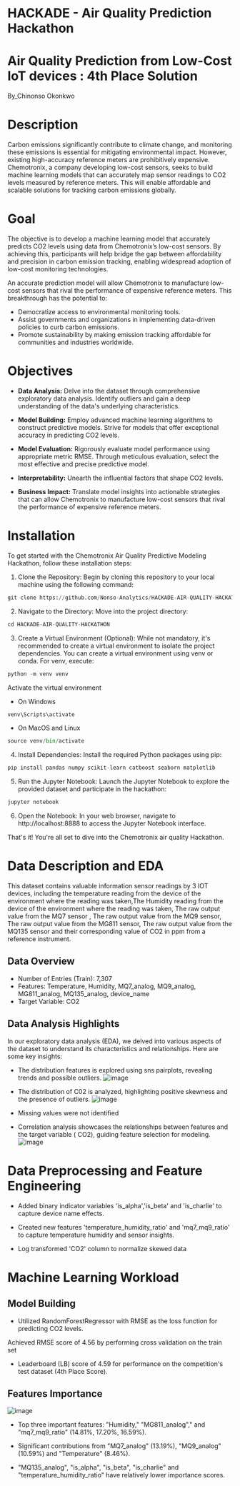 # HACKADE - Air Quality Prediction Hackathon
# Air Quality Prediction from Low-Cost IoT devices : 4th Place Solution
 By_Chinonso Okonkwo

# Description

Carbon emissions significantly contribute to climate change, and monitoring these emissions is essential for mitigating environmental impact. However, existing high-accuracy reference meters are prohibitively expensive. Chemotronix, a company developing low-cost sensors, seeks to build machine learning models that can accurately map sensor readings to CO2 levels measured by reference meters. This will enable affordable and scalable solutions for tracking carbon emissions globally.

# Goal

The objective is to develop a machine learning model that accurately predicts CO2 levels using data from Chemotronix’s low-cost sensors. By achieving this, participants will help bridge the gap between affordability and precision in carbon emission tracking, enabling widespread adoption of low-cost monitoring technologies.

An accurate prediction model will allow Chemotronix to manufacture low-cost sensors that rival the performance of expensive reference meters. This breakthrough has the potential to:

- Democratize access to environmental monitoring tools.
- Assist governments and organizations in implementing data-driven policies to curb carbon emissions.
- Promote sustainability by making emission tracking affordable for communities and industries worldwide.

# Objectives

- **Data Analysis:** Delve into the dataset through comprehensive exploratory data analysis. Identify outliers and gain a deep understanding of the data's underlying characteristics.

- **Model Building:** Employ advanced machine learning algorithms to construct predictive models. Strive for models that offer exceptional accuracy in predicting CO2 levels.

- **Model Evaluation:** Rigorously evaluate model performance using appropriate metric RMSE. Through meticulous evaluation, select the most effective and precise predictive model.

- **Interpretability:** Unearth the influential factors that shape CO2 levels.

- **Business Impact:** Translate model insights into actionable strategies that can allow Chemotronix to manufacture low-cost sensors that rival the performance of expensive reference meters.

# Installation

To get started with the Chemotronix Air Quality Predictive Modeling Hackathon, follow these installation steps:

1. Clone the Repository: Begin by cloning this repository to your local machine using the following command:


```python
git clone https://github.com/Nonso-Analytics/HACKADE-AIR-QUALITY-HACKATHON.git
```

2. Navigate to the Directory: Move into the project directory:


```python
cd HACKADE-AIR-QUALITY-HACKATHON
```

3. Create a Virtual Environment (Optional): While not mandatory, it's recommended to create a virtual environment to isolate the project dependencies. You can create a virtual environment using venv or conda. For venv, execute:


```python
python -m venv venv
```

Activate the virtual environment



*   On Windows



```python
venv\Scripts\activate
```



*   On MacOS and Linux




```python
source venv/bin/activate
```

4. Install Dependencies: Install the required Python packages using pip:


```python
pip install pandas numpy scikit-learn catboost seaborn matplotlib
```

5. Run the Jupyter Notebook: Launch the Jupyter Notebook to explore the provided dataset and participate in the hackathon:


```python
jupyter notebook
```

6. Open the Notebook: In your web browser, navigate to http://localhost:8888 to access the Jupyter Notebook interface.

That's it! You're all set to dive into the Chemotronix air quality Hackathon.

# Data Description and EDA

This dataset contains valuable information sensor readings by 3 IOT devices, including the temperature reading from the device of the environment where the reading was taken,The Humidity reading from the device of the environment where the reading was taken, The raw output value from the MQ7 sensor , The raw output value from the MQ9 sensor, The raw output value from the MG811 sensor, The raw output value from the MQ135 sensor and their corresponding value of CO2 in ppm from a reference instrument.

## Data Overview

*  Number of Entries (Train): 7,307
*  Features:  Temperature, Humidity, MQ7_analog,
MQ9_analog, MG811_analog, MQ135_analog, device_name
*  Target Variable: CO2

## Data Analysis Highlights

In our exploratory data analysis (EDA), we delved into various aspects of the dataset to understand its characteristics and relationships. Here are some key insights:

- The distribution features is explored using sns pairplots, revealing trends and possible outliers.
  ![image](https://github.com/user-attachments/assets/a728a1d5-bdb5-4dfa-8e06-5ef0153454da)

- The distribution of C02 is analyzed, highlighting positive skewness and the presence of outliers.
 ![image](https://github.com/user-attachments/assets/0a56114b-e47c-4e1f-97e2-2212a4745331)

- Missing values were not identified
- Correlation analysis showcases the relationships between features and the target variable ( CO2), guiding feature selection for modeling.
  ![image](https://github.com/user-attachments/assets/0fc90ab1-dbd4-416d-ab8d-9b0a617a441a)


# Data Preprocessing and Feature Engineering

* Added binary indicator variables 'is_alpha','is_beta' and 'is_charlie' to capture device name effects.

* Created new features 'temperature_humidity_ratio' and 'mq7_mq9_ratio' to capture temperature humidity and sensor insights.

* Log transformed 'CO2' column to normalize skewed data



# Machine Learning Workload

## Model Building

* Utilized RandomForestRegressor with RMSE as the loss function for predicting CO2 levels.

Achieved RMSE score of 4.56 by performing cross validation on the train set

* Leaderboard (LB) score of 4.59 for performance on the competition's test dataset (4th Place Score).

## Features Importance
![image](https://github.com/user-attachments/assets/a3d81ccb-c3d0-4e6d-acf3-3b14d844615f)
* Top three important features: "Humidity," "MG811_analog"," and "mq7_mq9_ratio" (14.81%, 17.20%, 16.59%).

* Significant contributions from "MQ7_analog" (13.19%), "MQ9_analog" (10.59%) and "Temperature" (8.46%).

* "MQ135_analog", "is_alpha", "is_beta", "is_charlie" and "temperature_humidity_ratio" have relatively lower importance scores.


```python

```

